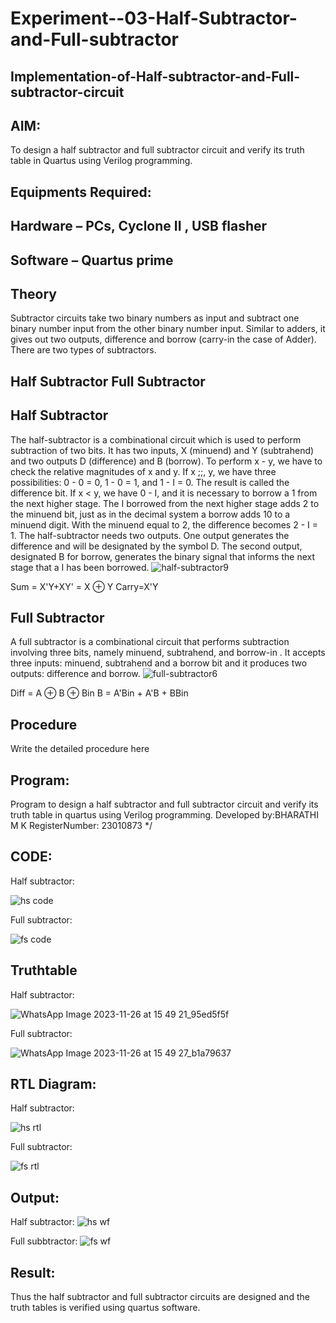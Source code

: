 # Experiment--03-Half-Subtractor-and-Full-subtractor
## Implementation-of-Half-subtractor-and-Full-subtractor-circuit
## AIM:
To design a half subtractor and full subtractor circuit and verify its truth table in Quartus using Verilog programming.

## Equipments Required:
## Hardware – PCs, Cyclone II , USB flasher
## Software – Quartus prime
## Theory
Subtractor circuits take two binary numbers as input and subtract one binary number input from the other binary number input. Similar to adders, it gives out two outputs, difference and borrow (carry-in the case of Adder). There are two types of subtractors.

## Half Subtractor Full Subtractor
## Half Subtractor
The half-subtractor is a combinational circuit which is used to perform subtraction of two bits. It has two inputs, X (minuend) and Y (subtrahend) and two outputs D (difference) and B (borrow). To perform x - y, we have to check the relative magnitudes of x and y. If x ;;, y, we have three possibilities: 0 - 0 = 0, 1 - 0 = 1, and 1 - I = 0. The result is called the difference bit. If x < y, we have 0 - I, and it is necessary to borrow a 1 from the next higher stage. The I borrowed from the next higher stage adds 2 to the minuend bit, just as in the decimal system a borrow adds 10 to a minuend digit. With the minuend equal to 2, the difference becomes 2 - I = 1. The half-subtractor needs two outputs. One output generates the difference and will be designated by the symbol D. The second output, designated B for borrow, generates the binary signal that informs the next stage that a I has been borrowed.
![half-subtractor9](https://user-images.githubusercontent.com/36288975/166112538-58c3bc7c-ee5d-4e6a-ac8d-8e8328efe27a.png)


Sum = X'Y+XY' = X ⊕ Y
Carry=X'Y

## Full Subtractor
A full subtractor is a combinational circuit that performs subtraction involving three bits, namely minuend, subtrahend, and borrow-in . It accepts three inputs: minuend, subtrahend and a borrow bit and it produces two outputs: difference and borrow. 
![full-subtractor6](https://user-images.githubusercontent.com/36288975/166112541-24c68359-3de8-4674-ae22-8272ffc385ed.png)


Diff = A ⊕ B ⊕ Bin B = A'Bin + A'B + BBin

## Procedure



Write the detailed procedure here 


## Program:
Program to design a half subtractor and full subtractor circuit and verify its truth table in quartus using Verilog programming.
Developed by:BHARATHI M K 
RegisterNumber:  23010873
*/

## CODE:
Half subtractor:

![hs code](https://github.com/BHARATHI20MK/Experiment--03-Half-Subtractor-and-Full-subtractor/assets/147474125/5ee03e3f-2160-4bdf-8848-da4bb6672aef)

Full subtractor:

![fs code](https://github.com/BHARATHI20MK/Experiment--03-Half-Subtractor-and-Full-subtractor/assets/147474125/dc1c547e-5704-4ee1-a8fb-67dd8dd1c099)

## Truthtable
Half subtractor:

![WhatsApp Image 2023-11-26 at 15 49 21_95ed5f5f](https://github.com/BHARATHI20MK/Experiment--03-Half-Subtractor-and-Full-subtractor/assets/147474125/8b6e2ffa-9953-46d6-83af-fdeac411427d)

Full subtractor:

![WhatsApp Image 2023-11-26 at 15 49 27_b1a79637](https://github.com/BHARATHI20MK/Experiment--03-Half-Subtractor-and-Full-subtractor/assets/147474125/d7411108-2026-4f26-aa33-0be3abf73a6e)

##  RTL Diagram:
Half subtractor:

![hs rtl](https://github.com/BHARATHI20MK/Experiment--03-Half-Subtractor-and-Full-subtractor/assets/147474125/ebd266e9-e08b-4aee-b35b-e9be97211d77)

Full subtractor:

![fs rtl](https://github.com/BHARATHI20MK/Experiment--03-Half-Subtractor-and-Full-subtractor/assets/147474125/d98189dc-ab7f-4c2a-9791-4cde35839e84)

## Output:
Half subtractor:
![hs wf](https://github.com/BHARATHI20MK/Experiment--03-Half-Subtractor-and-Full-subtractor/assets/147474125/ed423ced-c96f-4c8e-ba88-92f1f18b8058)

Full subbtractor:
![fs wf](https://github.com/BHARATHI20MK/Experiment--03-Half-Subtractor-and-Full-subtractor/assets/147474125/909ee0f6-2e93-40b3-9a96-d7ceac969f60)

## Result:
Thus the half subtractor and full subtractor circuits are designed and the truth tables is verified using quartus software.
